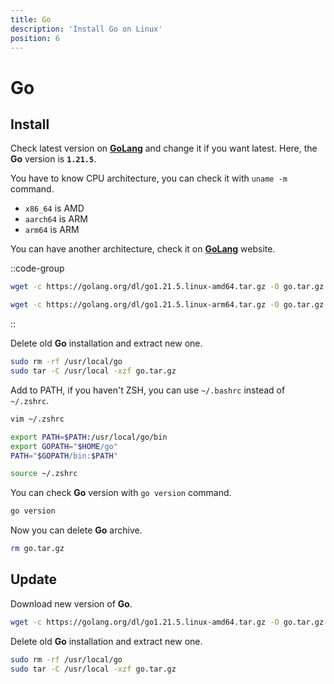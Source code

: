 ```yaml
---
title: Go
description: 'Install Go on Linux'
position: 6
---
```


# Go

## Install

Check latest version on [**GoLang**](https://golang.org/dl/) and change it if you want latest. Here, the **Go** version is **`1.21.5`**.

You have to know CPU architecture, you can check it with `uname -m` command.

- `x86_64` is AMD
- `aarch64` is ARM
- `arm64` is ARM

You can have another architecture, check it on [**GoLang**](https://golang.org/dl/) website.

::code-group
  ```bash [AMD]
  wget -c https://golang.org/dl/go1.21.5.linux-amd64.tar.gz -O go.tar.gz
  ```
  ```bash [ARM]
  wget -c https://golang.org/dl/go1.21.5.linux-arm64.tar.gz -O go.tar.gz
  ```
::

Delete old **Go** installation and extract new one.

```bash
sudo rm -rf /usr/local/go
sudo tar -C /usr/local -xzf go.tar.gz
```

Add to PATH, if you haven't ZSH, you can use `~/.bashrc` instead of `~/.zshrc`.

```bash
vim ~/.zshrc
```

```bash [~/.zshrc]
export PATH=$PATH:/usr/local/go/bin
export GOPATH="$HOME/go"
PATH="$GOPATH/bin:$PATH"
```

```bash
source ~/.zshrc
```

You can check **Go** version with `go version` command.

```bash
go version
```

Now you can delete **Go** archive.

```bash
rm go.tar.gz
```

## Update

Download new version of **Go**.

```bash
wget -c https://golang.org/dl/go1.21.5.linux-amd64.tar.gz -O go.tar.gz
```

Delete old **Go** installation and extract new one.

```bash
sudo rm -rf /usr/local/go
sudo tar -C /usr/local -xzf go.tar.gz
```
